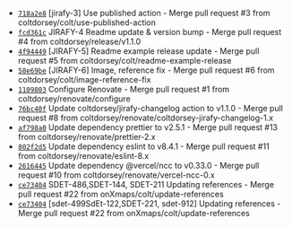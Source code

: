 * [`718a2e8`](http://github.com/onXmaps/commit/718a2e84911bddcb1e7df6182bcbd233f6c195b3) [jirafy-3] Use published action - Merge pull request #3 from coltdorsey/colt/use-published-action
* [`fcd361c`](http://github.com/onXmaps/commit/fcd361c85f0cd1a20163c90ba51fce7b489537eb) JIRAFY-4 Readme update & version bump - Merge pull request #4 from coltdorsey/release/v1.1.0
* [`4f94449`](http://github.com/onXmaps/commit/4f94449419698e134785e58ceac74702ab47781b) [JIRAFY-5] Readme example release update - Merge pull request #5 from coltdorsey/colt/readme-example-release
* [`58e69be`](http://github.com/onXmaps/commit/58e69be6433c786c2618536dc1d1dbbdde30a461) [JIRAFY-6] Image, reference fix - Merge pull request #6 from coltdorsey/colt/image-reference-fix
* [`1109803`](http://github.com/onXmaps/commit/110980389e537555e257b5a1b07a683a3966eef8) Configure Renovate - Merge pull request #1 from coltdorsey/renovate/configure
* [`76bc40f`](http://github.com/onXmaps/commit/76bc40f804cdfe7e42d12c985576fdec21e269a8) Update coltdorsey/jirafy-changelog action to v1.1.0 - Merge pull request #8 from coltdorsey/renovate/coltdorsey-jirafy-changelog-1.x
* [`af798a0`](http://github.com/onXmaps/commit/af798a09f8f97c858c4631f760ab995889144779) Update dependency prettier to v2.5.1 - Merge pull request #13 from coltdorsey/renovate/prettier-2.x
* [`802f2d5`](http://github.com/onXmaps/commit/802f2d59003a81855c0367afe521979424d7039c) Update dependency eslint to v8.4.1 - Merge pull request #11 from coltdorsey/renovate/eslint-8.x
* [`2616445`](http://github.com/onXmaps/commit/26164452d005d08b01bc266abc49de2eae70260c) Update dependency @vercel/ncc to v0.33.0 - Merge pull request #10 from coltdorsey/renovate/vercel-ncc-0.x
* [`ce73404`](http://github.com/onXmaps/commit/ce73404ce5cb38c9c6a86b6188a790e76a7575fb) SDET-486,SDET-144, SDET-211 Updating references - Merge pull request #22 from onXmaps/colt/update-references
* [`ce73404`](http://github.com/onXmaps/commit/ce73404ce5cb38c9c6a86b6188a790e76a7575fb) [sdet-499SdEt-122,SDET-221, sdet-912] Updating references - Merge pull request #22 from onXmaps/colt/update-references